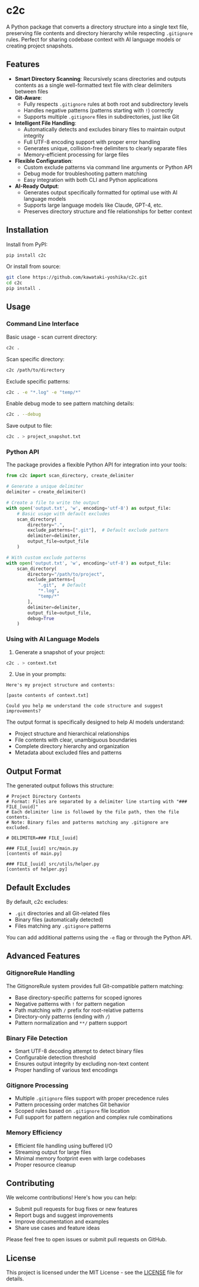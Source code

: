 # c2c

A Python package that converts a directory structure into a single text file, preserving file contents and directory hierarchy while respecting `.gitignore` rules. Perfect for sharing codebase context with AI language models or creating project snapshots.

## Features

- **Smart Directory Scanning**: Recursively scans directories and outputs contents as a single well-formatted text file with clear delimiters between files
- **Git-Aware**: 
  - Fully respects `.gitignore` rules at both root and subdirectory levels
  - Handles negative patterns (patterns starting with `!`) correctly
  - Supports multiple `.gitignore` files in subdirectories, just like Git
- **Intelligent File Handling**:
  - Automatically detects and excludes binary files to maintain output integrity
  - Full UTF-8 encoding support with proper error handling
  - Generates unique, collision-free delimiters to clearly separate files
  - Memory-efficient processing for large files
- **Flexible Configuration**:
  - Custom exclude patterns via command line arguments or Python API
  - Debug mode for troubleshooting pattern matching
  - Easy integration with both CLI and Python applications
- **AI-Ready Output**: 
  - Generates output specifically formatted for optimal use with AI language models
  - Supports large language models like Claude, GPT-4, etc.
  - Preserves directory structure and file relationships for better context

## Installation

Install from PyPI:
```bash
pip install c2c
```

Or install from source:
```bash
git clone https://github.com/kawataki-yoshika/c2c.git
cd c2c
pip install .
```

## Usage

### Command Line Interface

Basic usage - scan current directory:
```bash
c2c .
```

Scan specific directory:
```bash
c2c /path/to/directory
```

Exclude specific patterns:
```bash
c2c . -e "*.log" -e "temp/*"
```

Enable debug mode to see pattern matching details:
```bash
c2c . --debug
```

Save output to file:
```bash
c2c . > project_snapshot.txt
```

### Python API

The package provides a flexible Python API for integration into your tools:

```python
from c2c import scan_directory, create_delimiter

# Generate a unique delimiter
delimiter = create_delimiter()

# Create a file to write the output
with open('output.txt', 'w', encoding='utf-8') as output_file:
    # Basic usage with default excludes
    scan_directory(
        directory=".",
        exclude_patterns=[".git"],  # Default exclude pattern
        delimiter=delimiter,
        output_file=output_file
    )

# With custom exclude patterns
with open('output.txt', 'w', encoding='utf-8') as output_file:
    scan_directory(
        directory="/path/to/project",
        exclude_patterns=[
            ".git",  # Default
            "*.log",
            "temp/*"
        ],
        delimiter=delimiter,
        output_file=output_file,
        debug=True
    )
```

### Using with AI Language Models

1. Generate a snapshot of your project:
```bash
c2c . > context.txt
```

2. Use in your prompts:
```
Here's my project structure and contents:

[paste contents of context.txt]

Could you help me understand the code structure and suggest improvements?
```

The output format is specifically designed to help AI models understand:
- Project structure and hierarchical relationships
- File contents with clear, unambiguous boundaries
- Complete directory hierarchy and organization
- Metadata about excluded files and patterns

## Output Format

The generated output follows this structure:

```
# Project Directory Contents
# Format: Files are separated by a delimiter line starting with "### FILE_[uuid]"
# Each delimiter line is followed by the file path, then the file contents.
# Note: Binary files and patterns matching any .gitignore are excluded.

# DELIMITER=### FILE_[uuid]

### FILE_[uuid] src/main.py
[contents of main.py]

### FILE_[uuid] src/utils/helper.py
[contents of helper.py]
```

## Default Excludes

By default, c2c excludes:
- `.git` directories and all Git-related files
- Binary files (automatically detected)
- Files matching any `.gitignore` patterns

You can add additional patterns using the `-e` flag or through the Python API.

## Advanced Features

### GitignoreRule Handling

The GitignoreRule system provides full Git-compatible pattern matching:
- Base directory-specific patterns for scoped ignores
- Negative patterns with `!` for pattern negation
- Path matching with `/` prefix for root-relative patterns
- Directory-only patterns (ending with `/`)
- Pattern normalization and `**/` pattern support

### Binary File Detection

- Smart UTF-8 decoding attempt to detect binary files
- Configurable detection threshold
- Ensures output integrity by excluding non-text content
- Proper handling of various text encodings

### Gitignore Processing

- Multiple `.gitignore` files support with proper precedence rules
- Pattern processing order matches Git behavior
- Scoped rules based on `.gitignore` file location
- Full support for pattern negation and complex rule combinations

### Memory Efficiency

- Efficient file handling using buffered I/O
- Streaming output for large files
- Minimal memory footprint even with large codebases
- Proper resource cleanup

## Contributing

We welcome contributions! Here's how you can help:
- Submit pull requests for bug fixes or new features
- Report bugs and suggest improvements
- Improve documentation and examples
- Share use cases and feature ideas

Please feel free to open issues or submit pull requests on GitHub.

## License

This project is licensed under the MIT License - see the [LICENSE](LICENSE) file for details.